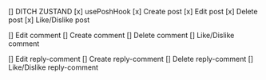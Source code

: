 [] DITCH ZUSTAND
[x] usePoshHook
[x] Create post
[x] Edit post
[x] Delete post
[x] Like/Dislike post

[] Edit comment
[] Create comment
[] Delete comment
[] Like/Dislike comment

[] Edit reply-comment
[] Create reply-comment
[] Delete reply-comment
[] Like/Dislike reply-comment

